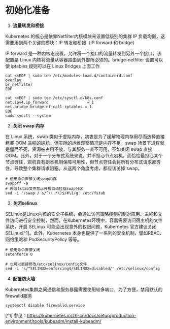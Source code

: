 # 初始化准备


1. **流量转发和桥接**

Kubernetes 的核心是依靠Netfilter内核模块来设置低级别的集群 IP 负载均衡，这需要用到两个关键的模块：IP 转发和桥接（IP forward 和 bridge）

IP forward 是一种内核态设置，允许将一个接口的流量转发到另外一个接口，该配置是 Linux 内核将流量从容器路由到外部所必须的。bridge-netfilter 设置可以使 iptables 规则可以在 Linux Bridges 上面工作

```
cat <<EOF | sudo tee /etc/modules-load.d/containerd.conf
overlay
br_netfilter
EOF

cat <<EOF | sudo tee /etc/sysctl.d/k8s.conf
net.ipv4.ip_forward                 = 1
net.bridge.bridge-nf-call-iptables = 1
EOF
sudo sysctl --system
```
2. **关闭 swap 内存**

在 Linux 系统，swap 类似于虚拟内存，初衷是为了缓解物理内存用尽而选择直接粗暴 OOM 进程的尴尬。但实际的运维观察情况是内存不足，swap 场景下进程就是僵而不死，资源被占用不放，与其服务一直不可用，不如关闭 swap 直接 OOM。此外，对于一个分布式系统来说，并不担心节点宕机，而恰恰最担心某个节点夯住，宕机自有副本机制保障可用性，但节点夯住会将所有分布式请求都夯住，导致整个集群请求阻塞。从这两个角度考虑，都应该关掉 swap。

```
# 使用命令直接关闭swap内存
swapoff -a
# 修改fstab文件禁止开机自动挂载swap分区
sed -i '/swap / s/^\(.*\)$/#\1/g' /etc/fstab
```

3. **关闭selinux**

SELinux是Linux内核的安全子系统，会通过访问策略控制机制对应用、进程和文件访问进行安全控制，然而，在Kubernetes环境中，容器需要访问宿主机的文件系统，开启 SELinux 可能会出现意外的权限问题，Kubernetes 官方建议关闭SELinux[^1]。此外，Kubernetes 本身也提供了一系列的安全机制，譬如RBAC、网络策略和 PodSecurityPolicy 等等。

```
# 使用命令直接关闭
setenforce 0

# 也可以直接修改/etc/selinux/config文件
sed -i 's/^SELINUX=enforcing$/SELINUX=disabled/' /etc/selinux/config
```
4. **配置防火墙**

Kubernetes集群之间通信和服务暴露需要使用较多端口，为了方便，禁用默认的firewalld服务

```
systemctl disable firewalld.service
```

[^1] 参见：https://kubernetes.io/zh-cn/docs/setup/production-environment/tools/kubeadm/install-kubeadm/
